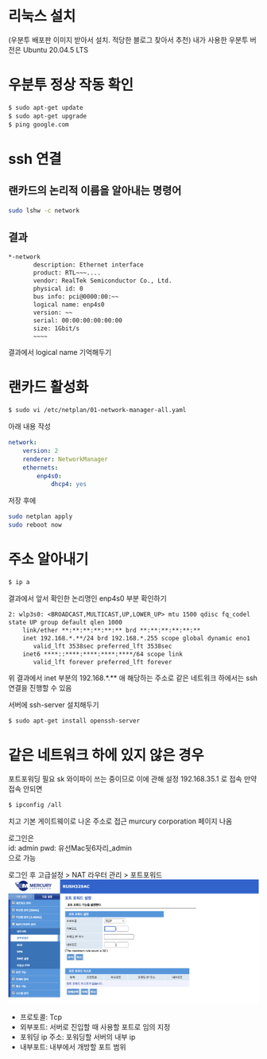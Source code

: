 # 리눅스 설치
(우분투 배포판 이미지 받아서 설치. 적당한 블로그 찾아서 추천)
내가 사용한 우분투 버전은 Ubuntu 20.04.5 LTS

# 우분투 정상 작동 확인
```sh
$ sudo apt-get update
$ sudo apt-get upgrade
$ ping google.com
```

# ssh 연결
## 랜카드의 논리적 이름을 알아내는 명령어
```sh
sudo lshw -c network
```

## 결과
```
*-network
       description: Ethernet interface
       product: RTL~~~....
       vendor: RealTek Semiconductor Co., Ltd.
       physical id: 0
       bus info: pci@0000:00:~~
       logical name: enp4s0
       version: ~~
       serial: 00:00:00:00:00:00
       size: 1Gbit/s
       ~~~~
```
결과에서 logical name 기억해두기

# 랜카드 활성화
```sh
$ sudo vi /etc/netplan/01-network-manager-all.yaml
```

아래 내용 작성
```yaml
network:
    version: 2
    renderer: NetworkManager
    ethernets:
        enp4s0:
            dhcp4: yes
```

저장 후에 

```sh
sudo netplan apply
sudo reboot now
```

# 주소 알아내기
```sh
$ ip a
```

결과에서 앞서 확인한 논리명인 enp4s0 부분 확인하기  
```
2: wlp3s0: <BROADCAST,MULTICAST,UP,LOWER_UP> mtu 1500 qdisc fq_codel state UP group default qlen 1000
    link/ether **:**:**:**:**:** brd **:**:**:**:**:**
    inet 192.168.*.**/24 brd 192.168.*.255 scope global dynamic eno1
       valid_lft 3538sec preferred_lft 3538sec
    inet6 ****::****:****:****:****/64 scope link
       valid_lft forever preferred_lft forever
```
위 결과에서 inet 부분의 192.168.*.** 애 해당하는 주소로 같은 네트워크 하에서는 ssh 연결을 진행할 수 있음

서버에 ssh-server 설치해두기
```sh
$ sudo apt-get install openssh-server
```

# 같은 네트워크 하에 있지 않은 경우
포트포워딩 필요
sk 와이파이 쓰는 중이므로 이에 관해 설정
192.168.35.1 로 접속
만약 접속 안되면 
```sh
$ ipconfig /all
```
치고 기본 게이트웨이로 나온 주소로 접근
murcury corporation 페이지 나옴

로그인은  
id: admin 
pwd: 유선Mac뒷6자리_admin  
으로 가능

로그인 후 고급설정 > NAT 라우터 관리 > 포트포워드
![](portforward.png)
- 프로토콜: Tcp 
- 외부포트: 서버로 진입할 때 사용할 포트로 임의 지정
- 포워딩 ip 주소: 포워딩할 서버의 내부 ip
- 내부포트: 내부에서 개방할 포트 범위

